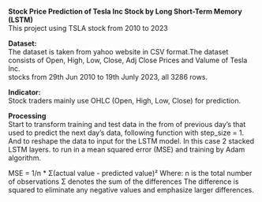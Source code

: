 <b>Stock Price Prediction of Tesla Inc Stock by Long Short-Term Memory (LSTM)</b><br>
This project using TSLA stock from 2010 to 2023

<b>Dataset:</b><br>
The dataset is taken from yahoo website in CSV format.The dataset consists of Open, High, Low, Close, Adj Close Prices and Valume of Tesla Inc.<br>
stocks from 29th Jun 2010 to 19th Junly 2023, all 3286 rows.<br>

<b>Indicator:</b><br>
Stock traders mainly use OHLC (Open, High, Low, Close) for prediction.<br>

<b>Processing</b><br>
Start to transform training and test data in the from of previous day’s that used to predict the next day’s data, following function with step_size = 1. <br>
And to reshape the data to input for the LSTM model. In this case 2 stacked LSTM layers. to run in a mean squared error (MSE) and training by Adam algorithm. <br>

MSE = 1/n * Σ(actual value - predicted value)²
Where:  n is the total number of observations
        Σ denotes the sum of the differences
        The difference is squared to eliminate any negative values and emphasize larger differences.
